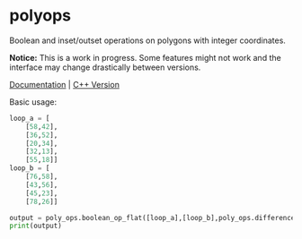 polyops
==========================================================================

Boolean and inset/outset operations on polygons with integer coordinates.

**Notice:** This is a work in progress. Some features might not work and the
interface may change drastically between versions.

[Documentation](https://rouslan.github.io/polyops/py/index.html) |
[C++ Version](https://github.com/Rouslan/polyops)

Basic usage:
```python
loop_a = [
    [58,42],
    [36,52],
    [20,34],
    [32,13],
    [55,18]]
loop_b = [
    [76,58],
    [43,56],
    [45,23],
    [78,26]]

output = poly_ops.boolean_op_flat([loop_a],[loop_b],poly_ops.difference)
print(output)
```